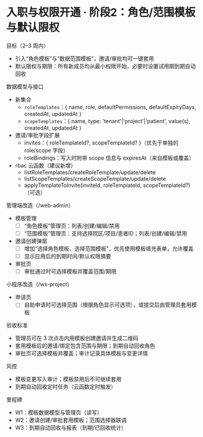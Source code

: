 # 入职与权限开通 · 阶段2：角色/范围模板与默认限权

目标（2–3 周内）
- 引入“角色模板”与“数据范围模板”，邀请/审批均可一键套用
- 默认限权与期限：所有新成员均从最小权限开始，必要时设置试用期到期自动回收

数据模型与接口
- 新集合
  - `roleTemplates`：{ name, role, defaultPermissions, defaultExpiryDays, createdAt, updatedAt }
  - `scopeTemplates`：{ name, type: 'tenant'|'project'|'patient', value(s), createdAt, updatedAt }
- 邀请/审批字段扩展
  - invites：{ roleTemplateId?, scopeTemplateId? }（优先于单独的 role/scope 字段）
  - roleBindings：写入时附带 scope 信息与 expiresAt（来自模板或覆盖）
- rbac 云函数（建议新增）
  - listRoleTemplates/createRoleTemplate/update/delete
  - listScopeTemplates/createScopeTemplate/update/delete
  - applyTemplateToInvite(inviteId, roleTemplateId, scopeTemplateId?)（可选）

管理端改造（/web-admin）
- 模板管理
  - [ ] “角色模板”管理页：列表/创建/编辑/禁用
  - [ ] “范围模板”管理页：支持选择院区/项目/患者ID；列表/创建/编辑/禁用
- 邀请创建弹窗
  - [ ] 增加“选择角色模板、选择范围模板”，优先使用模板填充表单，允许覆盖
  - [ ] 显示应用后的到期时间/默认权限摘要
- 审批页
  - [ ] 审批通过时可选择模板并覆盖范围/期限

小程序改造（/wx-project）
- 申请页
  - [ ] 自助申请时可选择范围（根据角色显示可选项），或提交后由管理员套用模板

验收标准
- 管理员可在 3 次点击内用模板创建邀请并生成二维码
- 套用模板后的邀请/绑定包含范围与期限；到期自动回收角色
- 审批页可选择模板并覆盖；审计记录具体模板与变更详情

风控
- 模板变更写入审计；模板禁用后不可继续套用
- 到期自动回收定时任务（云函数定时触发）

里程碑
- W1：模板数据模型与管理页（读写）
- W2：邀请创建/审批套用模板；范围选择器联调
- W3：到期自动回收与报表（到期/已回收统计）
